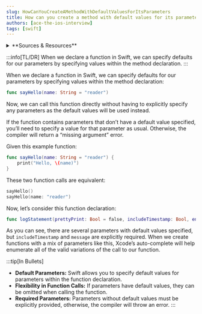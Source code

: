 ```yaml
---
slug: HowCanYouCreateAMethodWithDefaultValuesForItsParameters
title: How can you create a method with default values for its parameters?
authors: [ace-the-ios-interview]
tags: [swift]
---
```


<details>
  <summary>**Sources & Resources**</summary>

  **Main Source:** [Ace the iOS Interview](https://aryamansharda.gumroad.com/l/tcvck)
</details>

:::info[TL/DR]
When we declare a function in Swift, we can specify defaults for our parameters by specifying values within the method declaration.
:::

When we declare a function in Swift, we can specify defaults for our parameters by specifying values within the method declaration:

```swift
func sayHello(name: String = "reader")
```

Now, we can call this function directly without having to explicitly specify any parameters as the default values will be used instead.

If the function contains parameters that don’t have a default value specified, you’ll need to specify a value for that parameter as usual. Otherwise, the compiler will return a “missing argument” error.

Given this example function:

```swift
func sayHello(name: String = "reader") {
    print("Hello, \(name)")
}
```

These two function calls are equivalent:

```swift
sayHello() 
sayHello(name: "reader")
```

Now, let’s consider this function declaration:
```swift
func logStatement(prettyPrint: Bool = false, includeTimestamp: Bool, enableVerboseMode: Bool = false, message: String) {}
```

As you can see, there are several parameters with default values specified, but `includeTimestamp` and `message` are explicitly required. When we create functions with a mix of parameters like this, Xcode’s auto-complete will help enumerate all of the valid variations of the call to our function.

:::tip[In Bullets]
- **Default Parameters:** Swift allows you to specify default values for parameters within the function declaration.
- **Flexibility in Function Calls:** If parameters have default values, they can be omitted when calling the function.
- **Required Parameters:** Parameters without default values must be explicitly provided, otherwise, the compiler will throw an error.
:::
